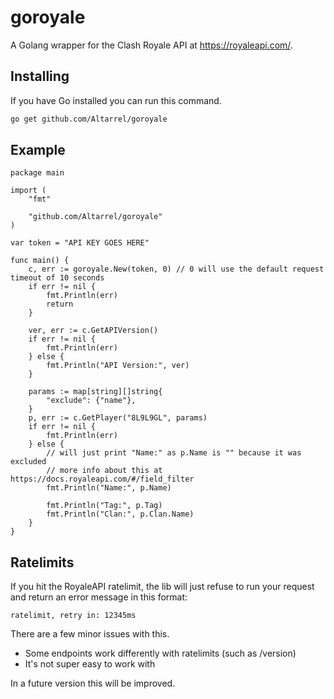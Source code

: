 # goroyale
A Golang wrapper for the Clash Royale API at https://royaleapi.com/.

## Installing
If you have Go installed you can run this command.
```sh
go get github.com/Altarrel/goroyale
```

## Example
```golang
package main

import (
	"fmt"

	"github.com/Altarrel/goroyale"
)

var token = "API KEY GOES HERE"

func main() {
	c, err := goroyale.New(token, 0) // 0 will use the default request timeout of 10 seconds
	if err != nil {
		fmt.Println(err)
		return
	}

	ver, err := c.GetAPIVersion()
	if err != nil {
		fmt.Println(err)
	} else {
		fmt.Println("API Version:", ver)
	}

	params := map[string][]string{
		"exclude": {"name"},
	}
	p, err := c.GetPlayer("8L9L9GL", params)
	if err != nil {
		fmt.Println(err)
	} else {
		// will just print "Name:" as p.Name is "" because it was excluded
		// more info about this at https://docs.royaleapi.com/#/field_filter
		fmt.Println("Name:", p.Name)

		fmt.Println("Tag:", p.Tag)
		fmt.Println("Clan:", p.Clan.Name)
	}
}

```

## Ratelimits
If you hit the RoyaleAPI ratelimit, the lib will just refuse to run your request and return an error message in this format:
```
ratelimit, retry in: 12345ms
```
There are a few minor issues with this.

- Some endpoints work differently with ratelimits (such as /version)
- It's not super easy to work with

In a future version this will be improved.